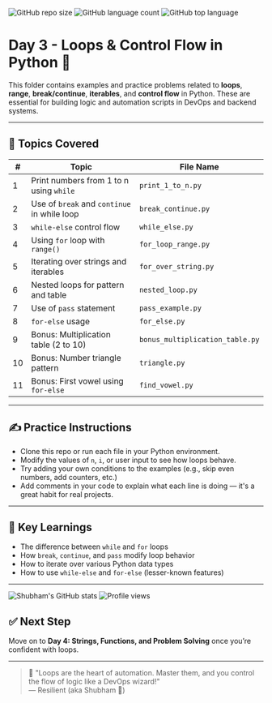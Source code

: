 ![GitHub repo size](https://img.shields.io/github/repo-size/rocco96/python-devops-scaler)
![GitHub language count](https://img.shields.io/github/languages/count/rocco96/python-devops-scaler)
![GitHub top language](https://img.shields.io/github/languages/top/rocco96/python-devops-scaler)



# Day 3 - Loops & Control Flow in Python 🚀

This folder contains examples and practice problems related to **loops**, **range**, **break/continue**, **iterables**, and **control flow** in Python. These are essential for building logic and automation scripts in DevOps and backend systems.

---

## 🔁 Topics Covered

| # | Topic | File Name |
|---|-------|-----------|
| 1 | Print numbers from 1 to n using `while` | `print_1_to_n.py` |
| 2 | Use of `break` and `continue` in while loop | `break_continue.py` |
| 3 | `while-else` control flow | `while_else.py` |
| 4 | Using `for` loop with `range()` | `for_loop_range.py` |
| 5 | Iterating over strings and iterables | `for_over_string.py` |
| 6 | Nested loops for pattern and table | `nested_loop.py` |
| 7 | Use of `pass` statement | `pass_example.py` |
| 8 | `for-else` usage | `for_else.py` |
| 9 | Bonus: Multiplication table (2 to 10) | `bonus_multiplication_table.py` |
| 10 | Bonus: Number triangle pattern | `triangle.py` |
| 11 | Bonus: First vowel using `for-else` | `find_vowel.py` |

---

## ✍️ Practice Instructions

- Clone this repo or run each file in your Python environment.
- Modify the values of `n`, `i`, or user input to see how loops behave.
- Try adding your own conditions to the examples (e.g., skip even numbers, add counters, etc.)
- Add comments in your code to explain what each line is doing — it's a great habit for real projects.

---

## 🧠 Key Learnings

- The difference between `while` and `for` loops
- How `break`, `continue`, and `pass` modify loop behavior
- How to iterate over various Python data types
- How to use `while-else` and `for-else` (lesser-known features)

---

![Shubham's GitHub stats](https://github-readme-stats.vercel.app/api?username=rocco96&show_icons=true&theme=radical)
![Profile views](https://komarev.com/ghpvc/?username=rocco96)

## ✅ Next Step

Move on to **Day 4: Strings, Functions, and Problem Solving** once you’re confident with loops.

---

> 🧠 "Loops are the heart of automation. Master them, and you control the flow of logic like a DevOps wizard!"  
> — Resilient (aka Shubham 💪)

